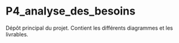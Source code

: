 # P4_analyse_des_besoins

Dépôt principal du projet.
Contient les différents diagrammes et les livrables.